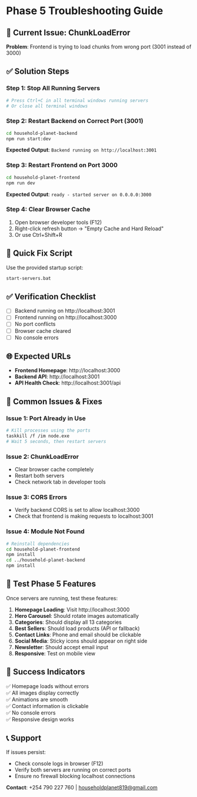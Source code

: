 # Phase 5 Troubleshooting Guide

## 🚨 Current Issue: ChunkLoadError

**Problem**: Frontend is trying to load chunks from wrong port (3001 instead of 3000)

## ✅ Solution Steps

### Step 1: Stop All Running Servers
```bash
# Press Ctrl+C in all terminal windows running servers
# Or close all terminal windows
```

### Step 2: Restart Backend on Correct Port (3001)
```bash
cd household-planet-backend
npm run start:dev
```
**Expected Output**: `Backend running on http://localhost:3001`

### Step 3: Restart Frontend on Port 3000
```bash
cd household-planet-frontend
npm run dev
```
**Expected Output**: `ready - started server on 0.0.0.0:3000`

### Step 4: Clear Browser Cache
1. Open browser developer tools (F12)
2. Right-click refresh button → "Empty Cache and Hard Reload"
3. Or use Ctrl+Shift+R

## 🔧 Quick Fix Script

Use the provided startup script:
```bash
start-servers.bat
```

## ✅ Verification Checklist

- [ ] Backend running on http://localhost:3001
- [ ] Frontend running on http://localhost:3000
- [ ] No port conflicts
- [ ] Browser cache cleared
- [ ] No console errors

## 🌐 Expected URLs

- **Frontend Homepage**: http://localhost:3000
- **Backend API**: http://localhost:3001
- **API Health Check**: http://localhost:3001/api

## 🐛 Common Issues & Fixes

### Issue 1: Port Already in Use
```bash
# Kill processes using the ports
taskkill /f /im node.exe
# Wait 5 seconds, then restart servers
```

### Issue 2: ChunkLoadError
- Clear browser cache completely
- Restart both servers
- Check network tab in developer tools

### Issue 3: CORS Errors
- Verify backend CORS is set to allow localhost:3000
- Check that frontend is making requests to localhost:3001

### Issue 4: Module Not Found
```bash
# Reinstall dependencies
cd household-planet-frontend
npm install
cd ../household-planet-backend
npm install
```

## 📱 Test Phase 5 Features

Once servers are running, test these features:

1. **Homepage Loading**: Visit http://localhost:3000
2. **Hero Carousel**: Should rotate images automatically
3. **Categories**: Should display all 13 categories
4. **Best Sellers**: Should load products (API or fallback)
5. **Contact Links**: Phone and email should be clickable
6. **Social Media**: Sticky icons should appear on right side
7. **Newsletter**: Should accept email input
8. **Responsive**: Test on mobile view

## 🎯 Success Indicators

✅ Homepage loads without errors  
✅ All images display correctly  
✅ Animations are smooth  
✅ Contact information is clickable  
✅ No console errors  
✅ Responsive design works  

## 📞 Support

If issues persist:
- Check console logs in browser (F12)
- Verify both servers are running on correct ports
- Ensure no firewall blocking localhost connections

**Contact**: +254 790 227 760 | householdplanet819@gmail.com